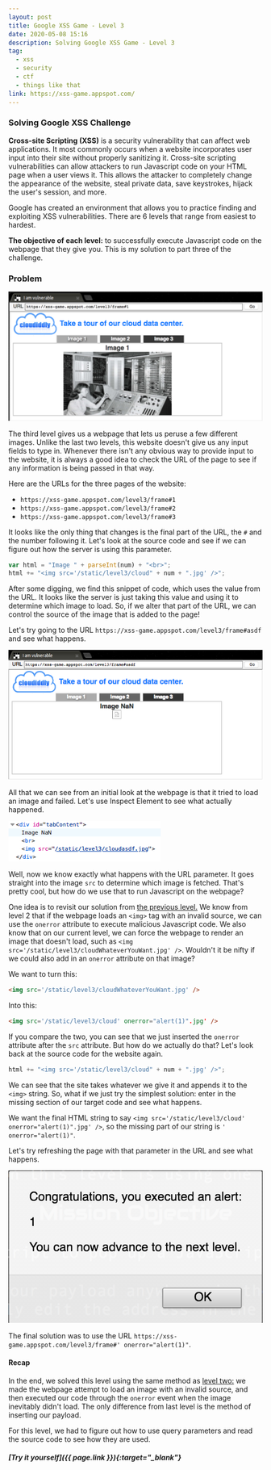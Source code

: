 ```yaml
---
layout: post
title: Google XSS Game - Level 3
date: 2020-05-08 15:16
description: Solving Google XSS Game - Level 3
tag:
  - xss
  - security
  - ctf
  - things like that
link: https://xss-game.appspot.com/
---
```


### Solving Google XSS Challenge

**Cross-site Scripting (XSS)** is a security vulnerability that can affect web applications. It most commonly occurs when a website incorporates user input into their site without properly sanitizing it. Cross-site scripting vulnerabilities can allow attackers to run Javascript code on your HTML page when a user views it. This allows the attacker to completely change the appearance of the website, steal private data, save keystrokes, hijack the user's session, and more.

Google has created an environment that allows you to practice finding and exploiting XSS vulnerabilities. There are 6 levels that range from easiest to hardest.

**The objective of each level:** to successfully execute Javascript code on the webpage that they give you. This is my solution to part three of the challenge.



### Problem

![A website that allows you to choose between three different photos](/assets/img/google-xss/google-xss-level-3-basic.png)

The third level gives us a webpage that lets us peruse a few different images. Unlike the last two levels, this website doesn't give us any input fields to type in. Whenever there isn't any obvious way to provide input to the website, it is always a good idea to check the URL of the page to see if any information is being passed in that way.

Here are the URLs for the three pages of the website:

- ```https://xss-game.appspot.com/level3/frame#1```
- ```https://xss-game.appspot.com/level3/frame#2```
- ```https://xss-game.appspot.com/level3/frame#3```

It looks like the only thing that changes is the final part of the URL, the ```#``` and the number following it. Let's look at the source code and see if we can figure out how the server is using this parameter. 

```javascript
var html = "Image " + parseInt(num) + "<br>";
html += "<img src='/static/level3/cloud" + num + ".jpg' />";
```

After some digging, we find this snippet of code, which uses the value from the URL. It looks like the server is just taking this value and using it to determine which image to load. So, if we alter that part of the URL, we can control the source of the image that is added to the page!

Let's try going to the URL ```https://xss-game.appspot.com/level3/frame#asdf``` and see what happens. 

![A message that says "image failed to load"](/assets/img/google-xss/google-xss-level-3-failed.png)

All that we can see from an initial look at the webpage is that it tried to load an image and failed. Let's use Inspect Element to see what actually happened.

![A snippet of code showing an image with a strange URL"](/assets/img/google-xss/google-xss-level-3-inspect.png)

Well, now we know exactly what happens with the URL parameter. It goes straight into the image ```src``` to determine which image is fetched. That's pretty cool, but how do we use that to run Javascript on the webpage? 

One idea is to revisit our solution from [the previous level.](/Google-XSS-Game-Level-3/) We know from level 2 that if the webpage loads an ```<img>``` tag with an invalid source, we can use the ```onerror``` attribute to execute malicious Javascript code. We also know that on our current level, we can force the webpage to render an image that doesn't load, such as ```<img src='/static/level3/cloudWhateverYouWant.jpg' />```. Wouldn't it be nifty if we could also add in an ```onerror``` attribute on that image?

We want to turn this:

```html
<img src='/static/level3/cloudWhateverYouWant.jpg' />
```

Into this:

```html
<img src='/static/level3/cloud' onerror="alert(1)".jpg' />
```



If you compare the two, you can see that we just inserted the ```onerror``` attribute after the ```src``` attribute. But how do we actually do that? Let's look back at the source code for the website again.

```javascript
html += "<img src='/static/level3/cloud" + num + ".jpg' />";
```

We can see that the site takes whatever we give it and appends it to the ```<img>``` string. So, what if we just try the simplest solution: enter in the missing section of our target code and see what happens.

We want the final HTML string to say ```<img src='/static/level3/cloud' onerror="alert(1)".jpg' />```, so the missing part of our string is ```' onerror="alert(1)"```.

Let's try refreshing the page with that parameter in the URL and see what happens.

!["An alert telling us that we finished level 3](/assets/img/google-xss/google-xss-level-3-solved.png)

The final solution was to use the URL ```https://xss-game.appspot.com/level3/frame#' onerror="alert(1)"```. 



#### Recap

In the end, we solved this level using the same method as [level two:](/Google-XSS-Game-Level-2/) we made the webpage attempt to load an image with an invalid source, and then executed our code through the ```onerror``` event when the image inevitably didn't load. The only difference from last level is the method of inserting our payload. 

For this level, we had to figure out how to use query parameters and read the source code to see how they are used.



##### [Try it yourself]({{ page.link }}){:target="_blank"}
